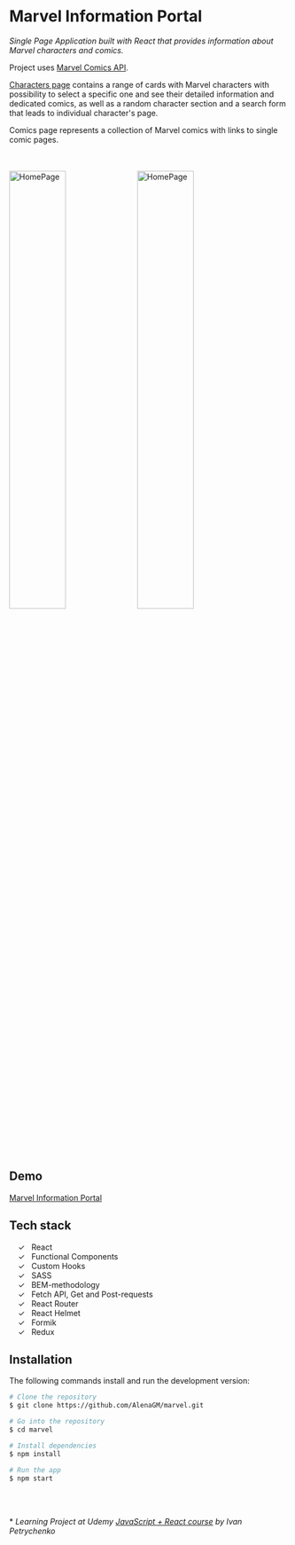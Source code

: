#  Marvel Information Portal

_Single Page Application built with React that provides information about Marvel characters and comics._

Project uses [Marvel Comics API].

[Characters page] contains a range of cards with Marvel characters with possibility to select a specific one and see their detailed information and dedicated comics, as well as a random character section and a search form that leads to individual character's page.

Comics page represents a collection of Marvel comics with links to single comic pages.

<br><br>
<img width="45%" alt="HomePage" src="../main/screenshots/captureweb.jpeg">
<img width="45%" alt="HomePage" src="../main/screenshots/capturewebcomics.jpeg">
<br><br>

## Demo

 [Marvel Information Portal]
 

## Tech stack

&nbsp;&nbsp;&nbsp;&nbsp;&check;&nbsp;&nbsp; React<br>
&nbsp;&nbsp;&nbsp;&nbsp;&check;&nbsp;&nbsp; Functional Components<br>
&nbsp;&nbsp;&nbsp;&nbsp;&check;&nbsp;&nbsp; Custom Hooks<br>
&nbsp;&nbsp;&nbsp;&nbsp;&check;&nbsp;&nbsp; SASS<br>
&nbsp;&nbsp;&nbsp;&nbsp;&check;&nbsp;&nbsp; BEM-methodology<br>
&nbsp;&nbsp;&nbsp;&nbsp;&check;&nbsp;&nbsp; Fetch API, Get and Post-requests<br>
&nbsp;&nbsp;&nbsp;&nbsp;&check;&nbsp;&nbsp; React Router<br>
&nbsp;&nbsp;&nbsp;&nbsp;&check;&nbsp;&nbsp; React Helmet<br>
&nbsp;&nbsp;&nbsp;&nbsp;&check;&nbsp;&nbsp; Formik<br>
&nbsp;&nbsp;&nbsp;&nbsp;&check;&nbsp;&nbsp; Redux<br>


## Installation

The following commands install and run the development version:

```bash
# Clone the repository
$ git clone https://github.com/AlenaGM/marvel.git

# Go into the repository
$ cd marvel

# Install dependencies
$ npm install

# Run the app
$ npm start
```
<br><br>
  
  \* _Learning Project at Udemy [JavaScript + React course] by Ivan Petrychenko_ 
  
   [Marvel Information Portal]: <https://alenagm.github.io/marvel/>
   [Characters page]: <https://alenagm.github.io/marvel/>
   [Comics page]: <https://alenagm.github.io/marvel/comics>
   [JavaScript + React course]: <https://www.udemy.com/course/javascript_full/>
   [Marvel Comics API]: <https://developer.marvel.com/>

